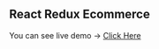 ## React Redux Ecommerce

You can see live demo -> [Click Here](https://david-babunashvili.github.io/React-Redux-Ecommerce/public)
